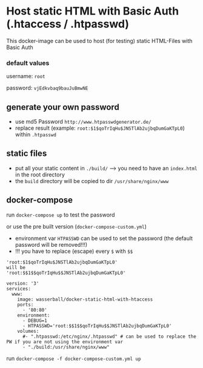 # Host static HTML with Basic Auth (.htaccess / .htpasswd)

This docker-image can be used to host (for testing) static HTML-Files with Basic Auth 

### default values
username: `root`

password: `vjEdkvbaq9bauJuBmwNE`

## generate your own password
- use md5 Password `http://www.htpasswdgenerator.de/`
- replace result (example: `root:$1$qoTrIqHu$JNSTlAb2ujbqDumGaKTpL0`) within `.htpasswd`

## static files
 - put all your static content in `./build/` --> you need to have an `index.html` in the root directory
 - the `build` directory will be copied to dir `/usr/share/nginx/www`
 
## docker-compose

run  `docker-compose up` to test the password


or use the pre built version (`docker-compose-custom.yml`)

- environment var `HTPASSWD` can be used to set the password (the default password will be removed!!!)
- !!! you have to replace (escape) every `$` with `$$`

```
'root:$1$qoTrIqHu$JNSTlAb2ujbqDumGaKTpL0'
will be
'root:$$1$$qoTrIqHu$$JNSTlAb2ujbqDumGaKTpL0'
```

```
version: '3'
services:
  www:
    image: wasserball/docker-static-html-with-htaccess
    ports:
      - '80:80'
    environment:
      - DEBUG=1
      - HTPASSWD='root:$$1$$qoTrIqHu$$JNSTlAb2ujbqDumGaKTpL0'
    volumes:
      #- ".htpasswd:/etc/nginx/.htpasswd" # can be used to replace the PW if you are not using the environment var
      - "./build:/usr/share/nginx/www"
```


run  `docker-compose -f docker-compose-custom.yml up`
